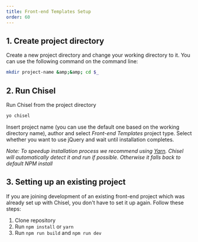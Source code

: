```yaml
---
title: Front-end Templates Setup
order: 60
---
```


## 1. Create project directory
Create a new project directory and change your working directory to it. You can use the following command on the command line:

```bash
mkdir project-name &amp;&amp; cd $_
```

## 2. Run Chisel
Run Chisel from the project directory

```bash
yo chisel
```

Insert project name (you can use the default one based on the working directory name), author and select *Front-end Templates* project type. Select whether you want to use jQuery and wait until installation completes.

*Note: To speedup installation process we recommend using [Yarn](https://yarnpkg.com/en/). Chisel will automatically detect it and run if possible. Otherwise it falls back to default NPM install*

## 3. Setting up an existing project
If you are joining development of an existing front-end project which was already set up with Chisel, you don't have to set it up again. Follow these steps:

1. Clone repository
2. Run `npm install` or `yarn`
3. Run `npm run build` and `npm run dev`
